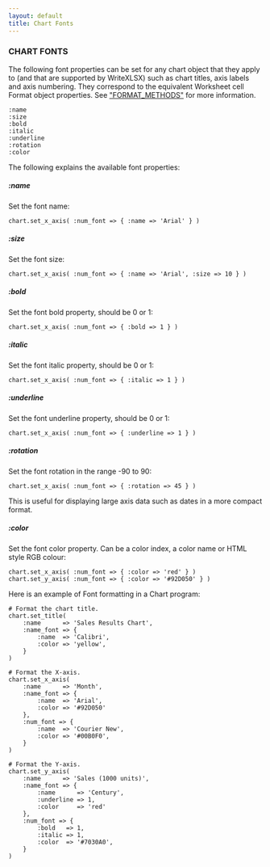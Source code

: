 ```yaml
---
layout: default
title: Chart Fonts
---
```

### <a name="chart_fonts" class="anchor" href="#chart_fonts"><span class="octicon octicon-link" /></a>CHART FONTS

The following font properties can be set for any chart object that they apply to
(and that are supported by WriteXLSX) such as chart titles, axis labels
and axis numbering.
They correspond to the equivalent Worksheet cell Format object properties.
See ["FORMAT_METHODS"](format.html#format) for more information.

    :name
    :size
    :bold
    :italic
    :underline
    :rotation
    :color

The following explains the available font properties:

##### <a name="name" class="anchor" href="#name"><span class="octicon octicon-link" /></a>:name
Set the font name:

    chart.set_x_axis( :num_font => { :name => 'Arial' } )

##### <a name="size" class="anchor" href="#size"><span class="octicon octicon-link" /></a>:size
Set the font size:

    chart.set_x_axis( :num_font => { :name => 'Arial', :size => 10 } )

##### <a name="bold" class="anchor" href="#bold"><span class="octicon octicon-link" /></a>:bold
Set the font bold property, should be 0 or 1:

    chart.set_x_axis( :num_font => { :bold => 1 } )

##### <a name="italic" class="anchor" href="#italic"><span class="octicon octicon-link" /></a>:italic
Set the font italic property, should be 0 or 1:

    chart.set_x_axis( :num_font => { :italic => 1 } )

##### <a name="underline" class="anchor" href="#underline"><span class="octicon octicon-link" /></a>:underline
Set the font underline property, should be 0 or 1:

    chart.set_x_axis( :num_font => { :underline => 1 } )

##### <a name="rotation" class="anchor" href="#rotation"><span class="octicon octicon-link" /></a>:rotation
Set the font rotation in the range -90 to 90:

    chart.set_x_axis( :num_font => { :rotation => 45 } )

This is useful for displaying large axis data such as dates in a more compact format.

##### <a name="color" class="anchor" href="#color"><span class="octicon octicon-link" /></a>:color
Set the font color property. Can be a color index, a color name or HTML style RGB colour:

    chart.set_x_axis( :num_font => { :color => 'red' } )
    chart.set_y_axis( :num_font => { :color => '#92D050' } )

Here is an example of Font formatting in a Chart program:

    # Format the chart title.
    chart.set_title(
        :name      => 'Sales Results Chart',
        :name_font => {
            :name  => 'Calibri',
            :color => 'yellow',
        }
    )

    # Format the X-axis.
    chart.set_x_axis(
        :name      => 'Month',
        :name_font => {
            :name  => 'Arial',
            :color => '#92D050'
        },
        :num_font => {
            :name  => 'Courier New',
            :color => '#00B0F0',
        }
    )

    # Format the Y-axis.
    chart.set_y_axis(
        :name      => 'Sales (1000 units)',
        :name_font => {
            :name      => 'Century',
            :underline => 1,
            :color     => 'red'
        },
        :num_font => {
            :bold   => 1,
            :italic => 1,
            :color  => '#7030A0',
        }
    )
